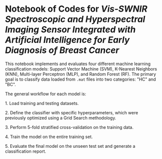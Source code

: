 # Notebook of Codes for ***Vis-SWNIR Spectroscopic and Hyperspectral Imaging Sensor Integrated with Artificial Intelligence for Early Diagnosis of Breast Cancer***



This notebook implements and evaluates four different machine learning classification models: Support Vector Machine (SVM), K-Nearest Neighbors (KNN), Multi-layer Perceptron (MLP), and Random Forest (RF). The primary goal is to classify data loaded from `.mat` files into two categories: "HC" and "BC".


The general workflow for each model is:


1\.  Load training and testing datasets.

2\.  Define the classifier with specific hyperparameters, which were previously optimized using a Grid Search methodology.

3\.  Perform 5-fold stratified cross-validation on the training data.

4\.  Train the model on the entire training set.

5\.  Evaluate the final model on the unseen test set and generate a classification report.






